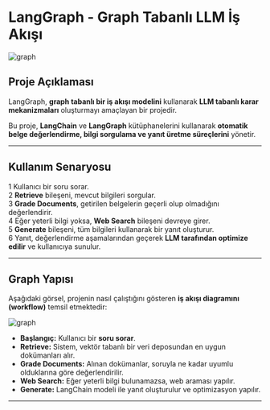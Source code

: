 # LangGraph - Graph Tabanlı LLM İş Akışı

![graph](https://github.com/user-attachments/assets/e8dff863-dc93-41ac-992a-de9a6c4fd175)


## Proje Açıklaması
LangGraph, **graph tabanlı bir iş akışı modelini** kullanarak **LLM tabanlı karar mekanizmaları** oluşturmayı amaçlayan bir projedir. 

Bu proje, **LangChain** ve **LangGraph** kütüphanelerini kullanarak **otomatik belge değerlendirme, bilgi sorgulama ve yanıt üretme süreçlerini** yönetir.

---



## Kullanım Senaryosu

1 Kullanıcı bir soru sorar.  
2 **Retrieve** bileşeni, mevcut bilgileri sorgular.  
3 **Grade Documents**, getirilen belgelerin geçerli olup olmadığını değerlendirir.  
4  Eğer yeterli bilgi yoksa, **Web Search** bileşeni devreye girer.  
5 **Generate** bileşeni, tüm bilgileri kullanarak bir yanıt oluşturur.  
6 Yanıt, değerlendirme aşamalarından geçerek **LLM tarafından optimize edilir** ve kullanıcıya sunulur.  



---





##  **Graph Yapısı**

Aşağıdaki görsel, projenin nasıl çalıştığını gösteren **iş akışı diagramını (workflow)** temsil etmektedir:

![graph](https://github.com/user-attachments/assets/c3971f60-85fb-4b87-8fe5-49c802291062)


- **Başlangıç:** Kullanıcı bir **soru sorar**.
- **Retrieve:** Sistem, vektör tabanlı bir veri deposundan en uygun dokümanları alır.
- **Grade Documents:** Alınan dokümanlar, soruyla ne kadar uyumlu olduklarına göre değerlendirilir.
- **Web Search:** Eğer yeterli bilgi bulunamazsa, web araması yapılır.
- **Generate:** LangChain modeli ile yanıt oluşturulur ve optimizasyon yapılır.


---

